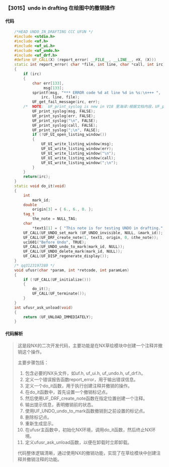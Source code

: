 ### 【3015】undo in drafting 在绘图中的撤销操作

#### 代码

```cpp
    /*HEAD UNDO_IN_DRAFTING CCC UFUN */  
    #include <stdio.h>  
    #include <uf.h>  
    #include <uf_ui.h>  
    #include <uf_undo.h>  
    #include <uf_drf.h>  
    #define UF_CALL(X) (report_error( __FILE__, __LINE__, #X, (X)))  
    static int report_error( char *file, int line, char *call, int irc)  
    {  
        if (irc)  
        {  
            char err[133],  
                 msg[133];  
            sprintf(msg, "*** ERROR code %d at line %d in %s:\n+++ ",  
                irc, line, file);  
            UF_get_fail_message(irc, err);  
        /*  NOTE:  UF_print_syslog is new in V18 里海译:根据文档内容，UF_print_syslog 是 V18 版本中新增的函数。 */  
            UF_print_syslog(msg, FALSE);  
            UF_print_syslog(err, FALSE);  
            UF_print_syslog("\n", FALSE);  
            UF_print_syslog(call, FALSE);  
            UF_print_syslog(";\n", FALSE);  
            if (!UF_UI_open_listing_window())  
            {  
                UF_UI_write_listing_window(msg);  
                UF_UI_write_listing_window(err);  
                UF_UI_write_listing_window("\n");  
                UF_UI_write_listing_window(call);  
                UF_UI_write_listing_window(";\n");  
            }  
        }  
        return(irc);  
    }  
    static void do_it(void)  
    {  
        int  
            mark_id;  
        double  
            origin[3] = { 6., 6., 0. };  
        tag_t  
            the_note = NULL_TAG;  
        char  
            *text1[1] = { "This note is for testing UNDO in drafting." };  
        UF_CALL(UF_UNDO_set_mark (UF_UNDO_invisible, NULL, &mark_id));  
        UF_CALL(UF_DRF_create_note(1, text1, origin, 0, &the_note));  
        uc1601("Before Undo", TRUE);  
        UF_CALL(UF_UNDO_undo_to_mark(mark_id, NULL));  
        UF_CALL(UF_UNDO_delete_mark(mark_id, NULL));  
        UF_CALL(UF_DISP_regenerate_display());  
    }  
    /* qq3123197280 */  
    void ufusr(char *param, int *retcode, int paramLen)  
    {  
        if (!UF_CALL(UF_initialize()))  
        {  
            do_it();  
            UF_CALL(UF_terminate());  
        }  
    }  
    int ufusr_ask_unload(void)  
    {  
        return (UF_UNLOAD_IMMEDIATELY);  
    }

```

#### 代码解析

> 这是段NX的二次开发代码，主要功能是在NX草绘模块中创建一个注释并撤销这个操作。
>
> 主要步骤包括：
>
> 1. 包含必要的NX头文件，如uf.h, uf_ui.h, uf_undo.h, uf_drf.h。
> 2. 定义一个错误报告函数report_error，用于输出错误信息。
> 3. 定义一个do_it函数，用于执行创建注释并撤销的操作。
> 4. 在do_it函数中，首先设置一个撤销标记点。
> 5. 然后使用UF_DRF_create_note函数在指定位置创建一个注释。
> 6. 输出提示信息，表明撤销前的状态。
> 7. 使用UF_UNDO_undo_to_mark函数撤销到之前设置的标记点。
> 8. 删除标记点。
> 9. 重新生成显示。
> 10. 在ufusr主函数中，初始化NX环境，调用do_it函数，然后终止NX环境。
> 11. 定义ufusr_ask_unload函数，以便在卸载时立即卸载。
>
> 代码整体逻辑清晰，通过使用NX的撤销功能，实现了在草绘模块中创建注释并撤销注释的功能。
>
